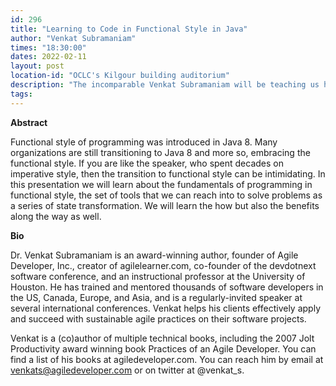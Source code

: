 ```yaml
---
id: 296
title: "Learning to Code in Functional Style in Java"
author: "Venkat Subramaniam"
times: "18:30:00"
dates: 2022-02-11
layout: post
location-id: "OCLC's Kilgour building auditorium"  
description: "The incomparable Venkat Subramaniam will be teaching us how to code in a functional style with live code."
tags: 
---
```

**Abstract**

Functional style of programming was introduced in Java 8. Many organizations are still transitioning to Java 8 and more so, embracing the functional style. If you are like the speaker, who spent decades on imperative style, then the transition to functional style can be intimidating. In this presentation we will learn about the fundamentals of programming in functional style, the set of tools that we can reach into to solve problems as a series of state transformation. We will learn the how but also the benefits along the way as well.

**Bio**

Dr. Venkat Subramaniam is an award-winning author, founder of Agile Developer, Inc., creator of agilelearner.com, co-founder of the devdotnext software conference, and an instructional professor at the University of Houston.
He has trained and mentored thousands of software developers in the US, Canada, Europe, and Asia, and is a regularly-invited speaker at several international conferences. Venkat helps his clients effectively apply and succeed with sustainable agile practices on their software projects.

Venkat is a (co)author of multiple technical books, including the 2007 Jolt Productivity award winning book Practices of an Agile Developer. You can find a list of his books at agiledeveloper.com. You can reach him by email at venkats@agiledeveloper.com or on twitter at @venkat_s.